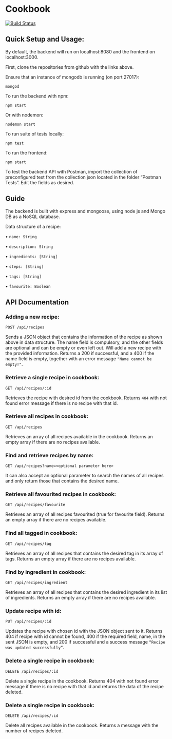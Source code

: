 # Cookbook
[![Build Status](https://travis-ci.com/junhuicoding/cookbook.svg?branch=master)](https://travis-ci.com/junhuicoding/cookbook)

## Quick Setup and Usage:
By default, the backend will run on localhost:8080 and the frontend on localhost:3000.

First, clone the repositories from github with the links above.

Ensure that an instance of mongodb is running (on port 27017):

`mongod`

To run the backend with npm:

`npm start`

Or with nodemon:

`nodemon start`

To run suite of tests locally:

`npm test`

To run the frontend:

`npm start`

To test the backend API with Postman, import the collection of preconfigured test from the collection json located in the folder “Postman Tests”. Edit the fields as desired.

## Guide

The backend is built with express and mongoose, using node js and Mongo DB as a NoSQL database.

Data structure of a recipe:

•	`name: String`

•	`description: String`

•	`ingredients: [String]`

•	`steps: [String]`

•	`tags: [String]`

•	`favourite: Boolean`

## API Documentation

### Adding a new recipe:

`POST /api/recipes`

Sends a JSON object that contains the information of the recipe as shown above in data structure. The name field is compulsory, and the other fields are optional and can be empty or even left out. Will add a new recipe with the provided information. Returns a 200 if successful, and a 400 if the name field is empty, together with an error message `"Name cannot be empty!"`.

### Retrieve a single recipe in cookbook:

`GET /api/recipes/:id `

Retrieves the recipe with desired id from the cookbook. Returns `404` with not found error message if there is no recipe with that id.

### Retrieve all recipes in cookbook:

`GET /api/recipes `

Retrieves an array of all recipes available in the cookbook. Returns an empty array if there are no recipes available.

### Find and retrieve recipes by name:

`GET /api/recipes?name=<optional parameter here> `

It can also accept an optional parameter to search the names of all recipes and only return those that contains the desired name.

### Retrieve all favourited recipes in cookbook:

`GET /api/recipes/favourite `

Retrieves an array of all recipes favourited (true for favourite field). Returns an empty array if there are no recipes available.

### Find all tagged in cookbook:

`GET /api/recipes/tag `

Retrieves an array of all recipes that contains the desired tag in its array of tags. Returns an empty array if there are no recipes available.

### Find by ingredient in cookbook:

`GET /api/recipes/ingredient `

Retrieves an array of all recipes that contains the desired ingredient in its list of ingredients. Returns an empty array if there are no recipes available.

### Update recipe with id:

`PUT /api/recipes/:id `

Updates the recipe with chosen id with the JSON object sent to it. Returns 404 if recipe with id cannot be found, 400 if the required field, name, in the sent JSON is empty, and 200 if successful and a success message `“Recipe was updated successfully”`.

### Delete a single recipe in cookbook:

`DELETE /api/recipes/:id `

Delete a single recipe in the cookbook. Returns 404 with not found error message if there is no recipe with that id and returns the data of the recipe deleted.

### Delete a single recipe in cookbook:

`DELETE /api/recipes/:id `

Delete all recipes available in the cookbook. Returns a message with the number of recipes deleted.

